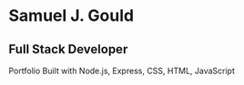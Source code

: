 # Samuel J. Gould
## Full Stack Developer
Portfolio Built with Node.js, Express, CSS, HTML, JavaScript
